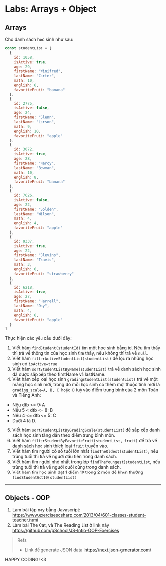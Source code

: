 # Labs: Arrays + Object

## Arrays 

Cho danh sách học sinh như sau:

```js
const studentList = [
  {
    id: 1058,
    isActive: true,
    age: 29,
    firstName: "Winifred",
    lastName: "Carter",
    math: 10,
    english: 6,
    favoriteFruit: "banana"
  },
  {
    id: 2775,
    isActive: false,
    age: 24,
    firstName: "Glenn",
    lastName: "Larson",
    math: 9,
    english: 10,
    favoriteFruit: "apple"
  },
  {
    id: 3072,
    isActive: true,
    age: 28,
    firstName: "Marcy",
    lastName: "Bowman",
    math: 10,
    english: 8,
    favoriteFruit: "banana"
  },
  {
    id: 7626,
    isActive: false,
    age: 22,
    firstName: "Golden",
    lastName: "Wilson",
    math: 4,
    english: 4,
    favoriteFruit: "apple"
  },
  {
    id: 9337,
    isActive: true,
    age: 22,
    firstName: "Blevins",
    lastName: "Travis",
    math: 3,
    english: 6,
    favoriteFruit: "strawberry"
  },
  {
    id: 6218,
    isActive: true,
    age: 27,
    firstName: "Harrell",
    lastName: "Day",
    math: 4,
    english: 6,
    favoriteFruit: "apple"
  }
]
```

Thực hiện các yêu cầu dưới đây: 

1. Viết hàm `findStudent(studentId)` tìm một học sinh bằng id. Nêu tìm thấy thì trả về thông tin của học sinh tìm thấy, nêu không thì trả về `null`.
2. Viết hàm `filterActiveStudentList(studentList)` để lọc ra những học sinh có `isActive=true`
3. Viết hàm `sortStudentListByName(studentList)` trả về danh sách học sinh đã được sắp xếp theo firstName và lastName.
4. Viết hàm xếp loại học sinh `gradingStudentList(studentList)` trả về một mảng học sinh mới, trong đó mỗi học sinh có thêm một thuộc tính mới là `grading_scale=A, B, C hoặc D` tuỳ vào điểm trung bình của 2 môn Toán và Tiếng Anh:
  - Nêu dtb >= 9: A 
  - Nếu 5 < dtb <= 8: B
  - Nếu 4 <= dtb <= 5: C 
  - Dưới 4 là D.
5. Viết hàm `sortStudentListByGradingScale(studentList)` để sắp xếp danh sách học sinh tăng dần theo điểm trung bình môn.
6. Viết hàm `filterStudentByFavoriteFruit(studentList, fruit)` để trả về danh sách học sinh thích loại `fruit` truyền vào.
7. Viết hàm tìm người có số tuổi lớn nhất `findTheOldest(studentList)`, nêu trùng tuổi thì trả về người đầu tiên trong danh sách.
8. Viết hàm tìm người nhỏ nhất trong lớp `findTheYoungest(studentList`, nếu trùng tuổi thì trả về người cuôi cùng trong danh sách.
9. Viết hàm tìm học sinh đạt 1 điểm 10 trong 2 môn để khen thưởng `findStudentGot10(studentList)`

----

## Objects - OOP

1. Làm bài tập này bằng Javascript: https://www.exercisescsharp.com/2013/04/601-classes-student-teacher.html
2. Làm bài The Cat, và The Reading List ở link này https://github.com/gSchool/JS-Intro-OOP-Exercises


> Refs
> - Link để generate JSON data: https://next.json-generator.com/


HAPPY CODING! <3
